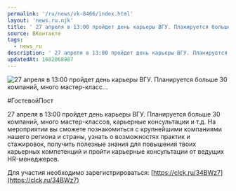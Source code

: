 ```yaml
---
permalink: '/ru/news/vk-8466/index.html'
layout: 'news.ru.njk'
title: ' 27 апреля в 13:00 пройдет день карьеры ВГУ. Планируется больше 30 компаний, много мастер-класс…'
source: ВКонтакте
tags:
  - news_ru
description: ' 27 апреля в 13:00 пройдет день карьеры ВГУ. Планируется больше 30 компаний, много мастер-класс…'
updatedAt: 1682068887
---
```

![ 27 апреля в 13:00 пройдет день карьеры ВГУ. Планируется больше 30 компаний, много мастер-класс…](https://sun1-83.userapi.com/impg/61-523CY8dDWOFLHPM8xibyy53gzn8v30wm6yg/L0eDaqvDIvo.jpg?size=1280x1280&quality=96&sign=b4317fe9a6eaed0c8d4c9b1c0eefe8ef&c_uniq_tag=bHnmpEMJI-WDEXB0A3QAS6_o3rwS-fev_IRgC8GgUMA&type=album)

#ГостевойПост

27 апреля в 13:00 пройдет день карьеры ВГУ. Планируется больше 30 компаний, много мастер-классов, карьерные консультации и т.д. На мероприятии вы сможете познакомиться с крупнейшими компаниями нашего региона и страны, узнать о возможностях практик и стажировок, получить полезные знания для повышения твоих карьерных компетенций и пройти карьерные консультации от ведущих HR-менеджеров.

Для участия необходимо зарегистрироваться: [https://clck.ru/34BWz7](https://clck.ru/34BWz7)
